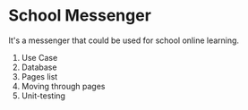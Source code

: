 # School Messenger
It's a messenger that could be used for school online learning.
1. Use Case
2. Database
3. Pages list
4. Moving through pages
5. Unit-testing

